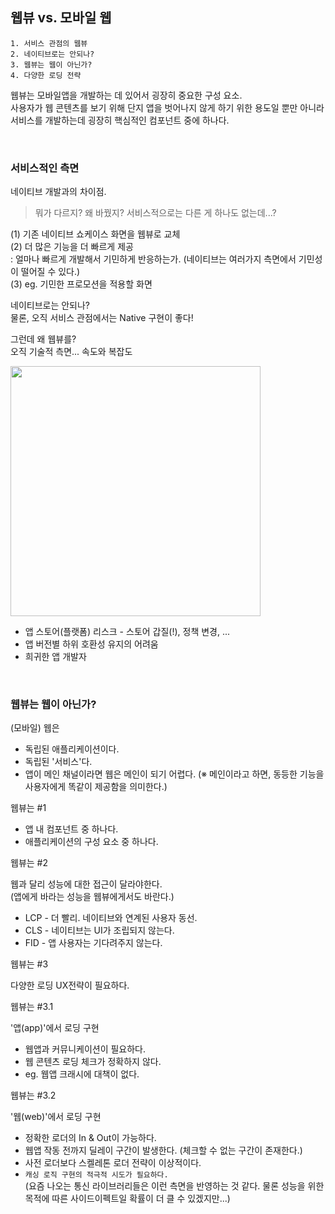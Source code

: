 ## 웹뷰 vs. 모바일 웹

```
1. 서비스 관점의 웹뷰
2. 네이티브로는 안되나?
3. 웹뷰는 웹이 아닌가?
4. 다양한 로딩 전략
```

웹뷰는 모바일앱을 개발하는 데 있어서 굉장히 중요한 구성 요소. <br />
사용자가 웹 콘텐츠를 보기 위해 단지 앱을 벗어나지 않게 하기 위한 용도일 뿐만 아니라 서비스를 개발하는데 굉장히 핵심적인 컴포넌트 중에 하나다.

<br />

### 서비스적인 측면

네이티브 개발과의 차이점.<br />
> 뭐가 다르지? 왜 바꿨지? 서비스적으로는 다른 게 하나도 없는데...?<br />

(1) 기존 네이티브 쇼케이스 화면을 웹뷰로 교체<br />
(2) 더 많은 기능을 더 빠르게 제공<br />
\: 얼마나 빠르게 개발해서 기민하게 반응하는가. (네이티브는 여러가지 측면에서 기민성이 떨어질 수 있다.)<br />
(3) eg. 기민한 프로모션을 적용할 화면<br />

네이티브로는 안되나? <br />
물론, 오직 서비스 관점에서는 Native 구현이 좋다!<br />

그런데 왜 웹뷰를?<br />
오직 기술적 측면... 속도와 복잡도<br />

<img width="400" src="https://user-images.githubusercontent.com/19165916/194998220-768abcbb-7848-41f0-bc5a-3b565b675ee1.png">

- 앱 스토어(플랫폼) 리스크 - 스토어 갑질(!), 정책 변경, ...
- 앱 버전별 하위 호환성 유지의 어려움
- 희귀한 앱 개발자

<br />

### 웹뷰는 웹이 아닌가?

(모바일) 웹은<br />

- 독립된 애플리케이션이다.
- 독립된 '서비스'다.
- 앱이 메인 채널이라면 웹은 메인이 되기 어렵다. (※ 메인이라고 하면, 동등한 기능을 사용자에게 똑같이 제공함을 의미한다.)<br />

웹뷰는 #1<br />

- 앱 내 컴포넌트 중 하나다.
- 애플리케이션의 구성 요소 중 하나다.<br />

웹뷰는 #2<br />

웹과 달리 성능에 대한 접근이 달라야한다.<br />
(앱에게 바라는 성능을 웹뷰에게서도 바란다.)<br />

- LCP - 더 빨리. 네이티브와 연계된 사용자 동선.
- CLS - 네이티브는 UI가 조립되지 않는다.
- FID - 앱 사용자는 기다려주지 않는다.<br />

웹뷰는 #3<br />

다양한 로딩 UX전략이 필요하다.<br />

웹뷰는 #3.1<br />

'앱(app)'에서 로딩 구현<br />

- 웹앱과 커뮤니케이션이 필요하다.
- 웹 콘텐츠 로딩 체크가 정확하지 않다.
- eg. 웹앱 크래시에 대책이 없다.<br />

웹뷰는 #3.2<br />

'웹(web)'에서 로딩 구현<br />

- 정확한 로더의 In & Out이 가능하다.
- 웹앱 작동 전까지 딜레이 구간이 발생한다. (체크할 수 없는 구간이 존재한다.)
- 사전 로더보다 스켈레톤 로더 전략이 이상적이다.
- `캐싱 로직 구현의 적극적 시도가 필요하다.`<br />
  (요즘 나오는 통신 라이브러리들은 이런 측면을 반영하는 것 같다. 물론 성능을 위한 목적에 따른 사이드이펙트일 확률이 더 클 수 있겠지만...)
